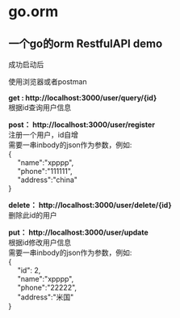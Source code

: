 # go.orm
## 一个go的orm RestfulAPI demo

成功启动后

使用浏览器或者postman

**get : http://localhost:3000/user/query/{id}**  
根据id查询用户信息

**post： http://localhost:3000/user/register**  
注册一个用户，id自增  
需要一串inbody的json作为参数，例如:  
{  
&emsp; "name":"xpppp",  
&emsp; "phone":"111111",  
&emsp; "address":"china"  
}  

**delete： http://localhost:3000/user/delete/{id}**  
删除此id的用户  

**put： http://localhost:3000/user/update**  
根据id修改用户信息  
需要一串inbody的json作为参数，例如:  
{  
&emsp;	"id": 2,  
&emsp;	"name":"xpppp",  
&emsp;	"phone":"22222",  
&emsp;	"address":"米国"  
}  